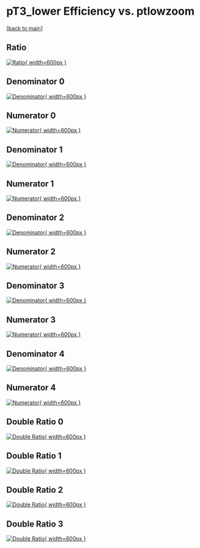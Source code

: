 # pT3_lower Efficiency vs. ptlowzoom

[[back to main](./)]



## Ratio

[![Ratio](../mtv/var/pT3_lower_vtr_321_-1_eff_ptlowzoom.png){ width=600px }](../mtv/var/pT3_lower_vtr_321_-1_eff_ptlowzoom.pdf)

## Denominator 0

[![Denominator](../mtv/den/pT3_lower_vtr_321_-1_eff_ptlowzoom_den0.png){ width=600px }](../mtv/den/pT3_lower_vtr_321_-1_eff_ptlowzoom_den0.pdf)

## Numerator 0

[![Numerator](../mtv/num/pT3_lower_vtr_321_-1_eff_ptlowzoom_num0.png){ width=600px }](../mtv/num/pT3_lower_vtr_321_-1_eff_ptlowzoom_num0.pdf)

## Denominator 1

[![Denominator](../mtv/den/pT3_lower_vtr_321_-1_eff_ptlowzoom_den1.png){ width=600px }](../mtv/den/pT3_lower_vtr_321_-1_eff_ptlowzoom_den1.pdf)

## Numerator 1

[![Numerator](../mtv/num/pT3_lower_vtr_321_-1_eff_ptlowzoom_num1.png){ width=600px }](../mtv/num/pT3_lower_vtr_321_-1_eff_ptlowzoom_num1.pdf)

## Denominator 2

[![Denominator](../mtv/den/pT3_lower_vtr_321_-1_eff_ptlowzoom_den2.png){ width=600px }](../mtv/den/pT3_lower_vtr_321_-1_eff_ptlowzoom_den2.pdf)

## Numerator 2

[![Numerator](../mtv/num/pT3_lower_vtr_321_-1_eff_ptlowzoom_num2.png){ width=600px }](../mtv/num/pT3_lower_vtr_321_-1_eff_ptlowzoom_num2.pdf)

## Denominator 3

[![Denominator](../mtv/den/pT3_lower_vtr_321_-1_eff_ptlowzoom_den3.png){ width=600px }](../mtv/den/pT3_lower_vtr_321_-1_eff_ptlowzoom_den3.pdf)

## Numerator 3

[![Numerator](../mtv/num/pT3_lower_vtr_321_-1_eff_ptlowzoom_num3.png){ width=600px }](../mtv/num/pT3_lower_vtr_321_-1_eff_ptlowzoom_num3.pdf)

## Denominator 4

[![Denominator](../mtv/den/pT3_lower_vtr_321_-1_eff_ptlowzoom_den4.png){ width=600px }](../mtv/den/pT3_lower_vtr_321_-1_eff_ptlowzoom_den4.pdf)

## Numerator 4

[![Numerator](../mtv/num/pT3_lower_vtr_321_-1_eff_ptlowzoom_num4.png){ width=600px }](../mtv/num/pT3_lower_vtr_321_-1_eff_ptlowzoom_num4.pdf)

## Double Ratio 0

[![Double Ratio](../mtv/ratio/pT3_lower_vtr_321_-1_eff_ptlowzoom_ratio0.png){ width=600px }](../mtv/ratio/pT3_lower_vtr_321_-1_eff_ptlowzoom_ratio0.pdf)

## Double Ratio 1

[![Double Ratio](../mtv/ratio/pT3_lower_vtr_321_-1_eff_ptlowzoom_ratio1.png){ width=600px }](../mtv/ratio/pT3_lower_vtr_321_-1_eff_ptlowzoom_ratio1.pdf)

## Double Ratio 2

[![Double Ratio](../mtv/ratio/pT3_lower_vtr_321_-1_eff_ptlowzoom_ratio2.png){ width=600px }](../mtv/ratio/pT3_lower_vtr_321_-1_eff_ptlowzoom_ratio2.pdf)

## Double Ratio 3

[![Double Ratio](../mtv/ratio/pT3_lower_vtr_321_-1_eff_ptlowzoom_ratio3.png){ width=600px }](../mtv/ratio/pT3_lower_vtr_321_-1_eff_ptlowzoom_ratio3.pdf)

